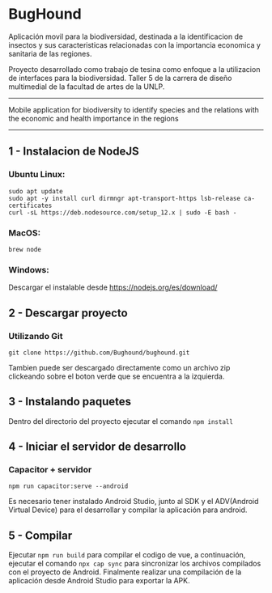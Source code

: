 # BugHound

Aplicación movil para la biodiversidad, destinada a la identificacion de insectos y sus caracteristicas relacionadas con la importancia economica y sanitaria de las regiones.

Proyecto desarrollado como trabajo de tesina como enfoque a la utilizacion de interfaces para la biodiversidad.
Taller 5 de la carrera de diseño multimedial de la facultad de artes de la UNLP.

------

Mobile application for biodiversity to identify species and the relations with the economic and health importance in the regions

------

## 1 - Instalacion de NodeJS

### Ubuntu Linux:
```
sudo apt update
sudo apt -y install curl dirmngr apt-transport-https lsb-release ca-certificates
curl -sL https://deb.nodesource.com/setup_12.x | sudo -E bash -
```

### MacOS:

```
brew node
```

### Windows:
Descargar el instalable desde https://nodejs.org/es/download/


## 2 - Descargar proyecto

### Utilizando Git

```
git clone https://github.com/Bughound/bughound.git
```

Tambien puede ser descargado directamente como un archivo zip clickeando sobre el boton verde que se encuentra a la izquierda.

## 3 - Instalando paquetes

Dentro del directorio del proyecto ejecutar el comando `npm install`

## 4 - Iniciar el servidor de desarrollo

### Capacitor + servidor
`npm run capacitor:serve --android`

Es necesario tener instalado Android Studio, junto al SDK y el ADV(Android Virtual Device) para el desarrollar y compilar la aplicación para android.

## 5 - Compilar

Ejecutar `npm run build` para compilar el codigo de vue, a continuación, ejecutar el comando `npx cap sync` para sincronizar los archivos compilados con el proyecto de Android. Finalmente realizar una compilación de la aplicación desde Android Studio para exportar la APK.
